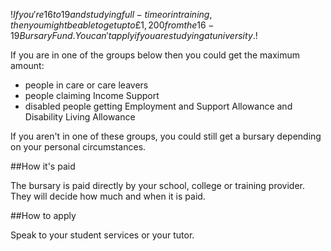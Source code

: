 $!If you're 16 to 19 and studying full-time or in training, then you might be able to get up to £1,200 from the 16 - 19 Bursary Fund. You can't apply if you are studying at university.$!

If you are in one of the groups below then you could get the maximum amount:

- people in care or care leavers
- people claiming Income Support
- disabled people getting Employment and Support Allowance and Disability Living Allowance

If you aren't in one of these groups, you could still get a bursary depending on your personal circumstances. 

##How it's paid

The bursary is paid directly by your school, college or training provider. They will decide how much and when it is paid.  

##How to apply

Speak to your student services or your tutor. 
